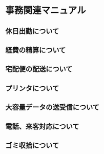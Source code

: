 # 事務関連マニュアル
## 休日出勤について
## 経費の精算について
## 宅配便の配送について
## プリンタについて
## 大容量データの送受信について
## 電話、来客対応について
## ゴミ収拾について